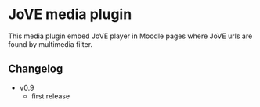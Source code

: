 # JoVE media plugin

This media plugin embed JoVE player in Moodle pages where JoVE urls are found by multimedia filter.

## Changelog
* v0.9
  * first release

